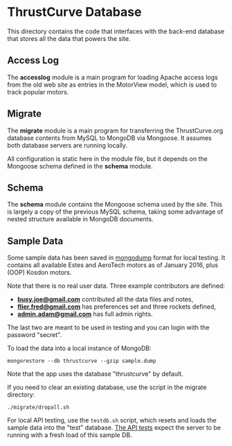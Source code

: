 # ThrustCurve Database

This directory contains the code that interfaces with the back-end database that stores all the
data that powers the site.

## Access Log

The __accesslog__ module is a main program for loading Apache access logs from the old
web site as entries in the MotorView model, which is used to track popular motors.

## Migrate

The __migrate__ module is a main program for transferring the ThrustCurve.org
database contents from MySQL to MongoDB via Mongoose.
It assumes both database servers are running locally.

All configuration is static here in the module file, but it depends on the
Mongoose schema defined in the __schema__ module.

## Schema

The __schema__ module contains the Mongoose schema used by the site.
This is largely a copy of the previous MySQL schema, taking some advantage
of nested structure available in MongoDB documents.


## Sample Data

Some sample data has been saved in
[mongodump](https://docs.mongodb.org/manual/reference/program/mongodump/)
format for local testing.
It contains all available Estes and AeroTech motors as of January 2016, plus (OOP) Kosdon motors.

Note that there is no real user data. Three example contributors are defined:
  - **busy.joe@gmail.com**
    contributed all the data files and notes,
  - **flier.fred@gmail.com**
    has preferences set and three rockets defined,
  - **admin.adam@gmail.com**
    has full admin rights.

The last two are meant to be used in testing and you can login with the password "secret".

To load the data into a local instance of MongoDB:
```
mongorestore --db thrustcurve --gzip sample.dump
```

Note that the app uses the database "thrustcurve" by default.

If you need to clear an existing database, use the script in the migrate directory:
```
./migrate/dropall.sh
```

For local API testing, use the `testdb.sh` script, which resets and loads the sample data into
the "test" database. [The API tests](../spec/api) expect the server to be running with a fresh
load of this sample DB.
